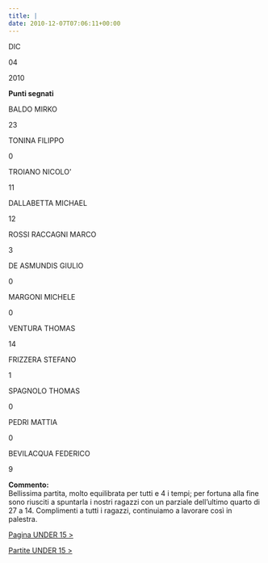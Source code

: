 ```yaml
---
title: |
date: 2010-12-07T07:06:11+00:00
---
```

DIC

04

2010

**Punti segnati**

BALDO MIRKO

23

TONINA FILIPPO

0

TROIANO NICOLO’

11

DALLABETTA MICHAEL

12

ROSSI RACCAGNI MARCO

3

DE ASMUNDIS GIULIO

0

MARGONI MICHELE

0

VENTURA THOMAS

14

FRIZZERA STEFANO

1

SPAGNOLO THOMAS

0

PEDRI MATTIA

0

BEVILACQUA FEDERICO

9

**Commento:**  
Bellissima partita, molto equilibrata per tutti e 4 i tempi; per fortuna alla fine sono riusciti a spuntarla i nostri ragazzi con un parziale dell’ultimo quarto di 27 a 14. Complimenti a tutti i ragazzi, continuiamo a lavorare così in palestra.

[Pagina UNDER 15 >](http://www.basketgardolo.it/under-15)

[Partite UNDER 15 >](http://www.basketgardolo.it/?tag=under-15&cat=11)